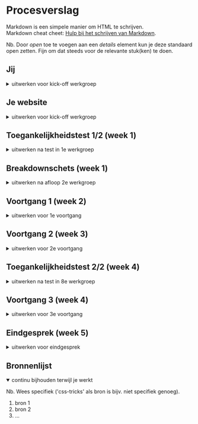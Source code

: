 # Procesverslag

Markdown is een simpele manier om HTML te schrijven.  
Markdown cheat cheet: [Hulp bij het schrijven van Markdown](https://github.com/adam-p/markdown-here/wiki/Markdown-Cheatsheet).


Nb. Door _open_ toe te voegen aan een _details_ element kun je deze standaard open zetten. Fijn om dat steeds voor de relevante stuk(ken) te doen.

## Jij

<details>
  <summary>uitwerken voor kick-off werkgroep</summary>

### Auteur:

  Diem Do

#### Je startniveau:

  Blauw

#### Je focus:

  Responsive

</details>

## Je website

<details>
  <summary>uitwerken voor kick-off werkgroep</summary>

### Je opdracht:

(https://www.benjerry.nl/)

#### Screenshot(s) van de eerste pagina (small screen):

  Homepagina Ben & Jerry mobiel weergave
  <img src="images/Mobile_Home_BenandJerry.png" width="375px" alt="Homepagina Ben & Jerry in mobiel weergave">

#### Screenshot(s) van de tweede pagina (small screen):

  Detail pagina Ijsmaak Netflix & Chill'd mobiel weergave
  <img src="images/Mobile_Detailpagina.png" width="375px" alt="Detail pagina Ben & Jerry ijssmaak Netflix and Chill'd in mobiel weergave">

</details>

## Toegankelijkheidstest 1/2 (week 1)

<details>
  <summary>uitwerken na test in 1e werkgroep</summary>

### Bevindingen

  Lijst met je bevindingen die in de test naar voren kwamen:

#### Screenreader

Windows Narrator laat het website meerdere keren crashen: 5x in totaal.
Leest de Ben&Jerry logo in de hoofdnavigatie balk als "homepagina"

Kan van uit de hoofdnavigatie niet tussen de menu items navigeren zonder een muis.
Kan ook met toetsenbord maar dan zou je door alle subitems moeten gaan.

1. Gebruik de optie om alle headings voor te laten lezen. Is de structuur logisch?
- Structuur is logisch

2. Gebruik de optie om alle linkjes voor te laten lezen.
Is het duidelijk wat de linkjes doen?
- Het is duidelijk hoe elk koppeling heet, maar niet altijd duidelijk waar het heen gaat.

<img src="images/Screenreader_Pint_Voorlezen.png" width="375px" alt="Homepagina Ben & Jerry in mobiel weergave">

Na 4x klikken krijg je pas te horen wat de smaak Karamel Sutra inhoudt.

#### Muis en Toetsenbord

  Hier korte omschrijving (met indien nodig afbeeldingen)

  Hier een omschrijving van hoe het opgelost kan worden (met indien nodig afbeeldingen)

1. Alle links, buttons en form elementen met het toetsenbord geselecteerd en bediend kunnen worden.
2. De elementen in een logische volgorde geselecteerd worden.
- tab: Gaat door alle linkjes. Door de tab kan je door de pagina zelf heen navigeren.
spatie: Springt verticaal naar beneden door de pagina heen. Kan niet verticaal omhoog gaan.
enter: Werkt als een muisklik.
pijltjes links/rechts: Op de homepagina doet het eerst niet veel. Pas na 1x tab gebruiken kan je door de onderdelen heen gaan met de pijltjes links/rechts.

Duurt heel lang voordat je met alleen toetsenbord naar een form kan gaan. Eenmaal daar te zijn, kan je wel met pijltjestoetsen op een textfield staan en met enter naar de volgende textfield gaan.

Niet alle elementen worden op een logische manier geselecteerd.


3. De verschillende states (hover, focus, active) voor elk element uitgewerkt zijn.
- Hover
<img scr="images/Button_Leesmeer_Hover.png" width="375px" alt="afbeelding button lees meer state hover">
Subtiele verandering van kleur in de tekst 'Lees meer'. Button zelf kantelt een beetje als je met de muis erover heen hovert.

- Focus en Active
<img scr="images/Button_Leesmeer_Active.png" alt="afbeelding button lees meer state focus en active">
Heel subtiel een gestippelt kader om de button heen als focus en active.

#### Motoriek (shocks, elastiekjes)

  Hier korte omschrijving (met indien nodig afbeeldingen)

  Hier een omschrijving van hoe het opgelost kan worden (met indien nodig afbeeldingen)

#### Visueel (brillen, contrast, kleurenblind, dark/light).

  Hier korte omschrijving (met indien nodig afbeeldingen)

  Hier een omschrijving van hoe het opgelost kan worden (met indien nodig afbeeldingen)

</details>

## Breakdownschets (week 1)

<details>
  <summary>uitwerken na afloop 2e werkgroep</summary>

### de hele pagina:

  <img src="readme-images/dummy-plaatje.jpg" width="375px" alt="breakdown van de hele pagina">

### dynamisch deel (bijv menu):

  <img src="readme-images/dummy-plaatje.jpg" width="375px" alt="breakdown van een dynamisch deel">

### wellicht nog een dynamisch deel (bijv filter):

  <img src="readme-images/dummy-plaatje.jpg" width="375px" alt="breakdown van nog een dynamisch deel">

</details>

## Voortgang 1 (week 2)

<details>
  <summary>uitwerken voor 1e voortgang</summary>

### Stand van zaken

  hier dit ging goed & dit was lastig (neem ook screenshots op van delen van je website en code)

### Agenda voor meeting

  samen met je groepje opstellen

| student 1      | student 2          | student 3    | student 4        |
| -------------- | ------------------ | ------------ | ---------------- |
| dit bespreken  | en dit             | en ik dit    | en dan ik dat    |
| en dat ook nog | dit als er tijd is | nog een punt | dit wil ik zeker |
| ...            | ...                | ...          | ...              |

### Verslag van meeting

  hier na afloop snel de uitkomsten van de meeting vastleggen

-   punt 1
-   punt 2
-   nog een punt
-   ...

</details>

## Voortgang 2 (week 3)

<details>
  <summary>uitwerken voor 2e voortgang</summary>

### Stand van zaken

  hier dit ging goed & dit was lastig (neem ook screenshots op van delen van je website en code)

### Agenda voor meeting

  samen met je groepje opstellen

| student 1      | student 2          | student 3    | student 4        |
| -------------- | ------------------ | ------------ | ---------------- |
| dit bespreken  | en dit             | en ik dit    | en dan ik dat    |
| en dat ook nog | dit als er tijd is | nog een punt | dit wil ik zeker |
| ...            | ...                | ...          | ...              |

### Verslag van meeting

  hier na afloop snel de uitkomsten van de meeting vastleggen

-   punt 1
-   punt 2
-   nog een punt
-   ...

</details>

## Toegankelijkheidstest 2/2 (week 4)

<details>
  <summary>uitwerken na test in 8e werkgroep</summary>

### Bevindingen

  Lijst met je bevindingen die in de test naar voren kwamen (geef ook aan wat er verbeterd is):

#### Screenreader

  Hier korte omschrijving (met indien nodig afbeeldingen)

  Hier een omschrijving van hoe het opgelost kan worden (met indien nodig afbeeldingen)

#### Muis en Toetsenbord

  Hier korte omschrijving (met indien nodig afbeeldingen)

  Hier een omschrijving van hoe het opgelost kan worden (met indien nodig afbeeldingen)

#### Motoriek (shocks, elastiekjes)

  Hier korte omschrijving (met indien nodig afbeeldingen)

  Hier een omschrijving van hoe het opgelost kan worden (met indien nodig afbeeldingen)

#### Visueel (brillen, contrast, kleurenblind, dark/light).

  Hier korte omschrijving (met indien nodig afbeeldingen)

  Hier een omschrijving van hoe het opgelost kan worden (met indien nodig afbeeldingen)

</details>

## Voortgang 3 (week 4)

<details>
  <summary>uitwerken voor 3e voortgang</summary>

### Stand van zaken

  hier dit ging goed & dit was lastig (neem ook screenshots op van delen van je website en code)

### Agenda voor meeting

  samen met je groepje opstellen

| student 1      | student 2          | student 3    | student 4        |
| -------------- | ------------------ | ------------ | ---------------- |
| dit bespreken  | en dit             | en ik dit    | en dan ik dat    |
| en dat ook nog | dit als er tijd is | nog een punt | dit wil ik zeker |
| ...            | ...                | ...          | ...              |

### Verslag van meeting

  hier na afloop snel de uitkomsten van de meeting vastleggen

-   punt 1
-   punt 2
-   nog een punt
-   ...

</details>

## Eindgesprek (week 5)

<details>
  <summary>uitwerken voor eindgesprek</summary>

### Je uitkomst - karakteristiek screenshots:

  <img src="readme-images/dummy-plaatje.jpg" width="375px" alt="uitomst opdracht 1">

### Dit ging goed/Heb ik geleerd:

  Korte omschrijving met plaatjes

  <img src="readme-images/dummy-plaatje.jpg" width="375px" alt="top">

### Dit was lastig/Is niet gelukt:

  Korte omschrijving met plaatjes

  <img src="readme-images/dummy-plaatje.jpg" width="375px" alt="bummer">
</details>

## Bronnenlijst

<details open>
  <summary>continu bijhouden terwijl je werkt</summary>

  Nb. Wees specifiek ('css-tricks' als bron is bijv. niet specifiek genoeg).

1.  bron 1
2.  bron 2
3.  ...

</details>
